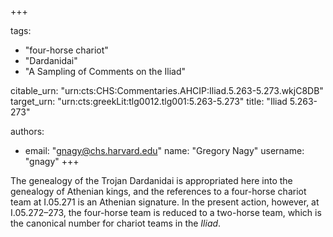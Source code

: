 +++

tags:
- "four-horse chariot"
- "Dardanidai"
- "A Sampling of Comments on the Iliad"

citable_urn: "urn:cts:CHS:Commentaries.AHCIP:Iliad.5.263-5.273.wkjC8DB"
target_urn: "urn:cts:greekLit:tlg0012.tlg001:5.263-5.273"
title: "Iliad 5.263-273"

authors:
- email: "gnagy@chs.harvard.edu"
  name: "Gregory Nagy"
  username: "gnagy"
+++

<p>The genealogy of the Trojan Dardanidai is appropriated here into the genealogy of Athenian kings, and the references to a four-horse chariot team at I.05.271 is an Athenian signature. In the present action, however, at I.05.272–273, the four-horse team is reduced to a two-horse team, which is the canonical number for chariot teams in the <em>Iliad</em>.  </p>